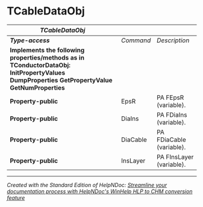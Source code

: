 # TCableDataObj

| ***TCableDataObj*** |  |  |
| --- | --- | --- |
| ***Type-access*** | *Command* | *Description* |
| **Implements the following properties/methods as in TConductorDataObj:** **InitPropertyValues**&nbsp; **DumpProperties** **GetPropertyValue** **GetNumProperties** |  |  |
| **Property-public** | EpsR | PA FEpsR (variable). |
| **Property-public** | DiaIns | PA FDiaIns (variable). |
| **Property-public** | DiaCable | PA FDiaCable (variable). |
| **Property-public** | InsLayer | PA FInsLayer (variable). |



***
_Created with the Standard Edition of HelpNDoc: [Streamline your documentation process with HelpNDoc's WinHelp HLP to CHM conversion feature](<https://www.helpndoc.com/step-by-step-guides/how-to-convert-a-hlp-winhelp-help-file-to-a-chm-html-help-help-file/>)_
